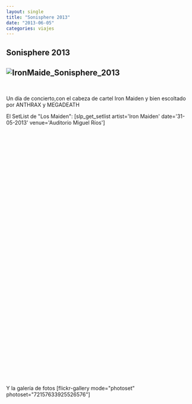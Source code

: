 ```yaml
---
layout: single
title: "Sonisphere 2013"
date: "2013-06-05"
categories: viajes
---
```


## Sonisphere 2013

## ![IronMaide_Sonisphere_2013](images/iron_post.jpg)

 

Un día de concierto,con el cabeza de cartel Iron Maiden y bien escoltado por ANTHRAX y MEGADEATH

El SetList de "Los Maiden": \[slp\_get\_setlist artist='Iron Maiden' date='31-05-2013' venue='Auditorio Miguel Ríos'\]

 

 

 

 

 

 

 

 

 

 

 

 

 

 

 

 

 

  

   

   

  

 

Y la galería de fotos \[flickr-gallery mode="photoset" photoset="72157633925526576"\]
